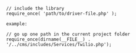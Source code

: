     // include the library
    require_once( 'path/to/driver-file.php' ); 

    example:

    // go up one path in the current project folder
    require_once(dirname(__FILE__) . '/../cms/includes/Services/Twilio.php'); 






